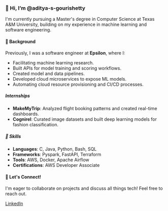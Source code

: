 ### 👋 Hi, I’m @aditya-s-gourishetty

I'm currently pursuing a Master's degree in Computer Science at Texas A&M University, building on my experience in machine learning and software engineering.

#### 🌱 Background

Previously, I was a software engineer at **Epsilon**, where I:
  - Facilitating machine learning research.
  - Built APIs for model training and scoring workflows.
  - Created model and data pipelines.
  - Developed cloud microservices to expose ML models.
  - Automating cloud resource provisioning and CI/CD processes.

##### Internships
- **MakeMyTrip**: Analyzed flight booking patterns and created real-time dashboards.
- **Cognirel**: Curated image datasets and built deep learning models for fashion classification.

##### 💼 Skills

- **Languages**: C, Java, Python, Bash, SQL
- **Frameworks**: Pyspark, FastAPI, Terraform
- **Tools**: AWS, Docker, Apache Airflow
- **Certifications**: AWS Developer Associate

#### 🤝 Let's Connect!

I'm eager to collaborate on projects and discuss all things tech! Feel free to reach out.

[LinkedIn](https://www.linkedin.com/in/aditya-gourishetty/)
